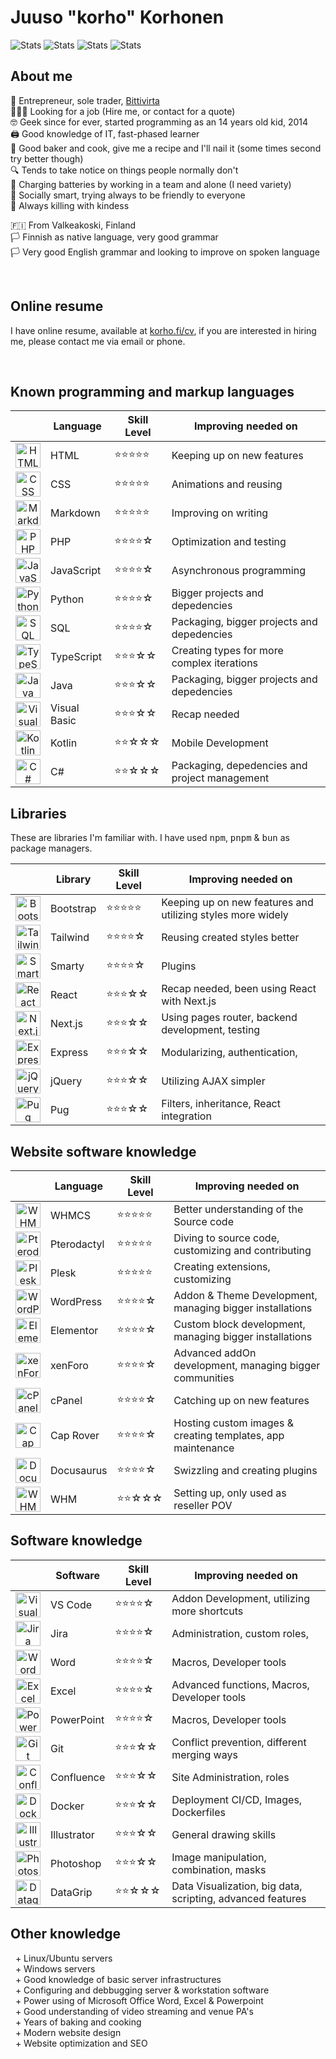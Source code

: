# Juuso "korho" Korhonen

![Stats](https://raw.githubusercontent.com/korhox/github-stats/master/generated/overview.svg#gh-dark-mode-only) ![Stats](https://raw.githubusercontent.com/korhox/github-stats/master/generated/languages.svg#gh-dark-mode-only)
![Stats](https://raw.githubusercontent.com/korhox/github-stats/master/generated/overview.svg#gh-light-mode-only) ![Stats](https://raw.githubusercontent.com/korhox/github-stats/master/generated/languages.svg#gh-light-mode-only)

## About me

💼 Entrepreneur, sole trader, [Bittivirta](https://bittivirta.fi)<br>
🧑🏼‍💻 Looking for a job (Hire me, or contact for a quote)<br>
🤓 Geek since for ever, started programming as an 14 years old kid, 2014<br>
🖨 Good knowledge of IT, fast-phased learner<br>
🧁 Good baker and cook, give me a recipe and I'll nail it (some times second try better though)<br>
🔍 Tends to take notice on things people normally don't<br>
🔋 Charging batteries by working in a team and alone (I need variety)<br>
🙂 Socially smart, trying always to be friendly to everyone<br>
👒 Always killing with kindess

🇫🇮 From Valkeakoski, Finland<br>
🏳 Finnish as native language, very good grammar<br>
🏳 Very good English grammar and looking to improve on spoken language

<br>

## Online resume

I have online resume, available at [korho.fi/cv](https://korho.fi/cv), if you are interested in hiring me, please contact me via email or phone.

<br>


## Known programming and markup languages

|                                                                                                                                                                                                  | Language     | Skill Level                    | Improving needed on                           |
|--------------------------------------------------------------------------------------------------------------------------------------------------------------------------------------------------|--------------|--------------------------------|-----------------------------------------------|
| <div align="center"><picture><source media="(prefers-color-scheme: dark)" srcset="assets/html-alt.svg" /><img src="assets/html.svg" alt="HTML (5)" height=40 width=40></picture></div>           | HTML         | :star::star::star::star::star: | Keeping up on new features                    |
| <div align="center"><picture><source media="(prefers-color-scheme: dark)" srcset="assets/css-alt.svg" /><img src="assets/css.svg" alt="CSS" height=40 width=40></picture></div>                  | CSS          | :star::star::star::star::star: | Animations and reusing                        |
| <div align="center"><picture><source media="(prefers-color-scheme: dark)" srcset="assets/markdown-alt.svg" /><img src="assets/markdown.svg" alt="Markdown" height=40 width=40 /></picture></div> | Markdown     | :star::star::star::star::star: | Improving on writing                          |
| <div align="center"><img src="assets/php.svg" alt="PHP" height=40 width=40></div>                                                                                                                | PHP          | :star::star::star::star:☆      | Optimization and testing                      |
| <div align="center"><img src="assets/javascript.svg" alt="JavaScript" height=40 width=40></div>                                                                                                  | JavaScript   | :star::star::star::star:☆      | Asynchronous programming                      |
| <div align="center"><img src="assets/python.svg" alt="Python" height=40 width=40></div>                                                                                                          | Python       | :star::star::star::star:☆      | Bigger projects and depedencies               |
| <div align="center"><img src="assets/sql.svg" alt="SQL" height=40 width=40></div>                                                                                                                | SQL          | :star::star::star::star:☆      | Packaging, bigger projects and depedencies    |
| <div align="center"><img src="assets/typescript.svg" alt="TypeScript" height=40 width=40></div>                                                                                                  | TypeScript   | :star::star::star:☆☆           | Creating types for more complex iterations    |
| <div align="center"><img src="assets/java.svg" alt="Java" height=40 width=40></div>                                                                                                              | Java         | :star::star::star:☆☆           | Packaging, bigger projects and depedencies    |
| <div align="center"><img src="assets/vb.svg" alt="Visual Basic" height=40 width=40></div>                                                                                                        | Visual Basic | :star::star::star:☆☆           | Recap needed                                  |
| <div align="center"><img src="assets/kotlin.svg" alt="Kotlin" height=40 width=40></div>                                                                                                          | Kotlin       | :star::star:☆☆☆                | Mobile Development                            |
| <div align="center"><img src="assets/csharp.svg" alt="C#" height=40 width=40></div>                                                                                                              | C#           | :star::star:☆☆☆                | Packaging, depedencies and project management |

## Libraries

These are libraries I'm familiar with. I have used <kbd>npm</kbd>, <kbd>pnpm</kbd> & <kbd>bun</kbd> as package managers.

|                                                                                               | Library   | Skill Level                    | Improving needed on                                         |
|-----------------------------------------------------------------------------------------------|-----------|--------------------------------|-------------------------------------------------------------|
| <div align="center"><img src="assets/bootstrap.svg" alt="Bootstrap" height=40 width=40></div> | Bootstrap | :star::star::star::star::star: | Keeping up on new features and utilizing styles more widely |
| <div align="center"><img src="assets/tailwind.svg" alt="Tailwind" height=40 width=40></div>   | Tailwind  | :star::star::star::star:☆      | Reusing created styles better                               |
| <div align="center"><img src="assets/smarty.webp" alt="Smarty" height=40 width=40></div>      | Smarty    | :star::star::star::star:☆      | Plugins                                                     |
| <div align="center"><img src="assets/react.svg" alt="React" height=40 width=40></div>         | React     | :star::star::star:☆☆           | Recap needed, been using React with Next.js                 |
| <div align="center"><img src="assets/nextjs.svg" alt="Next.js" height=40 width=40></div>      | Next.js   | :star::star::star:☆☆           | Using pages router, backend development, testing            |
| <div align="center"><img src="assets/express.png" alt="Express" height=40 width=40></div>     | Express   | :star::star::star:☆☆           | Modularizing, authentication,                               |
| <div align="center"><img src="assets/jquery.svg" alt="jQuery" height=40 width=40></div>       | jQuery    | :star::star::star:☆☆           | Utilizing AJAX simpler                                      |
| <div align="center"><img src="assets/pug.svg" alt="Pug" height=40 width=40></div>             | Pug       | :star::star::star:☆☆           | Filters, inheritance, React integration                     |


## Website software knowledge

|                                                                                                   | Language    | Skill Level                    | Improving needed on                                         |
|---------------------------------------------------------------------------------------------------|-------------|--------------------------------|-------------------------------------------------------------|
| <div align="center"><img src="assets/whmcs.svg" alt="WHMCS" height=40 width=40></div>             | WHMCS       | :star::star::star::star::star: | Better understanding of the Source code                     |
| <div align="center"><img src="assets/pterodactyl.svg" alt="Pterodactyl" height=40 width=40></div> | Pterodactyl | :star::star::star::star::star: | Diving to source code, customizing and contributing         |
| <div align="center"><img src="assets/plesk.svg" alt="Plesk" height=40 width=40></div>             | Plesk       | :star::star::star::star::star: | Creating extensions, customizing                            |
| <div align="center"><img src="assets/wordpress.svg" alt="WordPress" height=40 width=40></div>     | WordPress   | :star::star::star::star:☆      | Addon & Theme Development, managing bigger installations    |
| <div align="center"><img src="assets/elementor.svg" alt="Elementor" height=40 width=40></div>     | Elementor   | :star::star::star::star:☆      | Custom block development, managing bigger installations     |
| <div align="center"><img src="assets/xenforo.png" alt="xenForo" height=40 width=40></div>         | xenForo     | :star::star::star::star:☆      | Advanced addOn development, managing bigger communities     |
| <div align="center"><img src="assets/cpanel.svg" alt="cPanel" height=40 width=40></div>           | cPanel      | :star::star::star::star:☆      | Catching up on new features                                 |
| <div align="center"><img src="assets/caprover.svg" alt="Cap Rover" height=40 width=40></div>      | Cap Rover   | :star::star::star::star:☆      | Hosting custom images & creating templates, app maintenance |
| <div align="center"><img src="assets/docusaurus.svg" alt="Docusaurus" height=40 width=40></div>   | Docusaurus  | :star::star::star::star:☆      | Swizzling and creating plugins                              |
| <div align="center"><img src="assets/whm.svg" alt="WHM" height=40 width=40></div>                 | WHM         | :star::star:☆☆☆                | Setting up, only used as reseller POV                       |

## Software knowledge

|                                                                                                     | Software    | Skill Level               | Improving needed on                                        |
|-----------------------------------------------------------------------------------------------------|-------------|---------------------------|------------------------------------------------------------|
| <div align="center"><img src="assets/vscode.svg" alt="Visual Studio Code" height=40 width=40></div> | VS Code     | :star::star::star::star:☆ | Addon Development, utilizing more shortcuts                |
| <div align="center"><img src="assets/jira.svg" alt="Jira" height=40 width=40></div>                 | Jira        | :star::star::star::star:☆ | Administration, custom roles,                              |
| <div align="center"><img src="assets/word.svg" alt="Word" height=40 width=40></div>                 | Word        | :star::star::star::star:☆ | Macros, Developer tools                                    |
| <div align="center"><img src="assets/excel.svg" alt="Excel" height=40 width=40></div>               | Excel       | :star::star::star::star:☆ | Advanced functions, Macros, Developer tools                |
| <div align="center"><img src="assets/powerpoint.svg" alt="PowerPoint" height=40 width=40></div>     | PowerPoint  | :star::star::star::star:☆ | Macros, Developer tools                                    |
| <div align="center"><img src="assets/git.svg" alt="Git" height=40 width=40></div>                   | Git         | :star::star::star:☆☆      | Conflict prevention, different merging ways                |
| <div align="center"><img src="assets/confluence.svg" alt="Confluence" height=40 width=40></div>     | Confluence  | :star::star::star:☆☆      | Site Administration, roles                                 |
| <div align="center"><img src="assets/docker.svg" alt="Docker" height=40 width=40></div>             | Docker      | :star::star::star:☆☆      | Deployment CI/CD, Images, Dockerfiles                      |
| <div align="center"><img src="assets/illustrator.svg" alt="Illustrator" height=40 width=40></div>   | Illustrator | :star::star::star:☆☆      | General drawing skills                                     |
| <div align="center"><img src="assets/photoshop.svg" alt="Photoshop" height=40 width=40></div>       | Photoshop   | :star::star::star:☆☆      | Image manipulation, combination, masks                     |
| <div align="center"><img src="assets/datagrip.svg" alt="Datagrip" height=40 width=40></div>         | DataGrip    | :star::star:☆☆☆           | Data Visualization, big data, scripting, advanced features |

## Other knowledge

&nbsp; + Linux/Ubuntu servers
<br>&nbsp; + Windows servers
<br>&nbsp; + Good knowledge of basic server infrastructures
<br>&nbsp; + Configuring and debbugging server & workstation software
<br>&nbsp; + Power using of Microsoft Office Word, Excel & Powerpoint
<br>&nbsp; + Good understanding of video streaming and venue PA's
<br>&nbsp; + Years of baking and cooking
<br>&nbsp; + Modern website design
<br>&nbsp; + Website optimization and SEO
